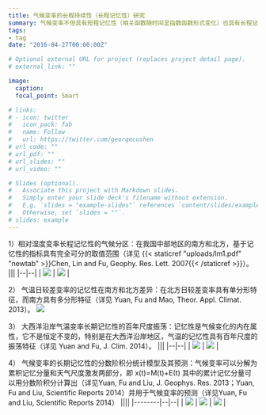 ```yaml
---
title: 气候变率的长程持续性（长程记忆性）研究
summary: 气候变率不但具有短程记忆性（相关函数随时间呈指数函数形式变化）也具有长程记忆性（相关函数随时间呈幂律函数形式变化）。
tags:
- tag
date: "2016-04-27T00:00:00Z"

# Optional external URL for project (replaces project detail page).
# external_link: ""

image:
  caption: 
  focal_point: Smart

# links:
# - icon: twitter
#   icon_pack: fab
#   name: Follow
#   url: https://twitter.com/georgecushen
# url_code: ""
# url_pdf: ""
# url_slides: ""
# url_video: ""

# Slides (optional).
#   Associate this project with Markdown slides.
#   Simply enter your slide deck's filename without extension.
#   E.g. `slides = "example-slides"` references `content/slides/example-slides.md`.
#   Otherwise, set `slides = ""`.
# slides: example
---
```


1）相对湿度变率长程记忆性的气候分区：在我国中部地区的南方和北方，基于记忆性的指标具有完全可分的取值范围（详见 {{< staticref "uploads/lm1.pdf" "newtab" >}}Chen, Lin and Fu, Geophy. Res. Lett. 2007{{< /staticref >}}）。
|||
|--|--|
| <img src="/media/rs1.png"> | <img src="/media/rs2.png"> |

2） 气温日较差变率的记忆性在南方和北方差异：在北方日较差变率具有单分形特征，而南方具有多分形特征（详见 Yuan, Fu and Mao, Theor. Appl. Climat. 2013）。
<img src="/media/rs3.png">

3） 大西洋沿岸气温变率长期记忆性的百年尺度振荡：记忆性是气候变化的内在属性，它不是恒定不变的，特别是在大西洋沿岸地区，气温的记忆性具有百年尺度的振荡特征（详见 Yuan and Fu, J. Clim. 2014）。
|||
|--|--|
| <img src="/media/rs4.png"> | <img src="/media/rs5.png"> |

4） 气候变率的长期记忆性的分数阶积分统计模型及其预测：气候变率可以分解为累积记忆分量和天气尺度激发两部分，即 x(t)=M(t)+Ε(t) 其中的累计记忆分量可以用分数阶积分计算出（详见Yuan, Fu and Liu, J. Geophys. Res. 2013；Yuan, Fu and Liu, Scientific Reports 2014）并用于气候变率的预测（详见Yuan, Fu and Liu, Scientific Reports 2014）
||||
|--------|--|--|
| <img src="/media/rs6.png"> | <img src="/media/rs7.png"> | <img src="/media/rs8.png"> |